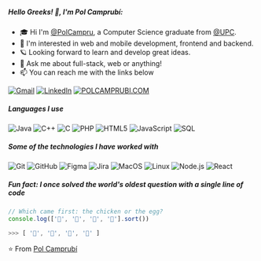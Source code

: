 ##### Hello Greeks! 👋, I'm Pol Camprubí:

- 🎓 Hi I'm [@PolCampru](https://github.com/PolCampru), a Computer Science graduate from [@UPC](https://github.com/UPC).
- 👀 I'm interested in web and mobile development, frontend and backend.
- 🪐 Looking forward to learn and develop great ideas.
- :speech_balloon: Ask me about full-stack, web or anything!
- :mailbox: You can reach me with the links below

[![Gmail](https://img.shields.io/badge/-GMAIL-D14836?style=for-the-badge&logo=gmail&logoColor=white)](mailto:polcampru@gmail.com)
[![LinkedIn](https://img.shields.io/badge/-LINKEDIN-0077B5?style=for-the-badge&logo=linkedin&logoColor=white)](https://www.linkedin.com/in/polcamprubiprats/)
[![POLCAMPRUBI.COM](https://img.shields.io/badge/-POLCAMPRUBI.COM-97B947?style=for-the-badge&logo=react&logoColor=white)](https://polcamprubi.com/)

##### Languages I use

![Java](https://img.shields.io/badge/-Java-000000?style=flat&logo=java)
![C++](https://img.shields.io/badge/-C++-000000?style=flat&logo=c%2B%2B)
![C](https://img.shields.io/badge/-C-000000?style=flat&logo=c)
![PHP](https://img.shields.io/badge/-PHP-000000?style=flat&logo=php)
![HTML5](https://img.shields.io/badge/-HTML5-000000?style=flat&logo=html5)
![JavaScript](https://img.shields.io/badge/-JavaScript-000000?style=flat&logo=javascript)
![SQL](https://img.shields.io/badge/-SQL-000000?style=flat&logo=postgresql)

##### Some of the technologies I have worked with

![Git](https://img.shields.io/badge/-Git-222222?style=flat&logo=git&logoColor=F05032)
![GitHub](https://img.shields.io/badge/-GitHub-222222?style=flat&logo=github&logoColor=181717)
![Figma](https://img.shields.io/badge/-Figma-222222?style=flat&logo=figma&logoColor=61DAFB)
![Jira](https://img.shields.io/badge/-Jira-222222?style=flat&logo=jira-software&logoColor=white&logoColor=0052CC)
![MacOS](https://img.shields.io/badge/-MacOS-222222?style=flat&logo=Apple&logoColor=FCC624)
![Linux](https://img.shields.io/badge/-Linux-222222?style=flat&logo=linux&logoColor=FCC624)
![Node.js](https://img.shields.io/badge/-Node.js-222222?style=flat&logo=node.js&logoColor=339933)
![React](https://img.shields.io/badge/-React-222222?style=flat&logo=React&logoColor=61DAFB)

##### Fun fact: I once solved the world's oldest question with a single line of code
<!-- wi*quL3fcV -->

```javascript
// Which came first: the chicken or the egg?
console.log(['🥚', '🐣', '🐥', '🐔'].sort())

>>> [ '🐔', '🐣', '🐥', '🥚' ]
```

⭐️ From [Pol Camprubí](https://github.com/PolCampru)
